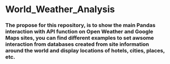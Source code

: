 # World_Weather_Analysis

### The propose for this repository, is to show the main Pandas interaction with API function on Open Weather and Google Maps sites, you can find different examples to set awsome interaction from databases created from site information around the world and display locations of hotels, cities, places, etc. 

